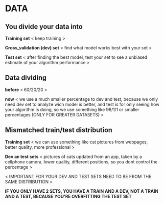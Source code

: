 # DATA



## You divide your data into

**Training set** 
< keep training >

**Cross_validation (dev) set**
< find what model works best with your set >

**Test set**
< after finding the best model, test your set to see a unbiased estimate of your algorithm performance > 



## Data dividing

**before** 
< 60/20/20 >

**now**
< we use a much smaller percentage to dev and test, because we only need dev set to analyze wich model is better, and test is for only seeing how your algorithm is doing, so we use something like 98/1/1 or smaller percentages (ONLY FOR GREATER DATASETS) >


## Mismatched train/test distribution

**Training set** 
< we can use something like cat pictures from webpages, better quality, more professional >

**Dev an test sets**
< pictures of cats updated from an app, taken by a cellphone camera, lower quality, different positions, so you dont control the percentage >

< IMPORTANT FOR YOUR DEV AND TEST SETS NEED TO BE FROM THE SAME DISTRIBUTION > 

**IF YOU ONLY HAVE 2 SETS, YOU HAVE A TRAIN AND A DEV, NOT A TRAIN AND A TEST, BECAUSE YOU'RE OVERFITTING THE TEST SET**













